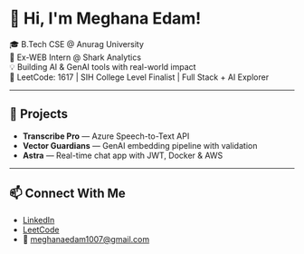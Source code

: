  # 👋 Hi, I'm Meghana Edam!  
     
🎓 B.Tech CSE @ Anurag University          
🧠 Ex-WEB Intern @ Shark Analytics      
💡 Building AI & GenAI tools with real-world impact            
🎯 LeetCode: 1617 | SIH College Level Finalist | Full Stack + AI Explorer         
     
--- 

## 🚀 Projects
- **Transcribe Pro** — Azure Speech-to-Text API  
- **Vector Guardians** — GenAI embedding pipeline with validation  
- **Astra** — Real-time chat app with JWT, Docker & AWS 

---

## 📫 Connect With Me
- [LinkedIn](https://linkedin.com/in/meghana-edam-849b11300)  
- [LeetCode](https://leetcode.com/Meghsedam/)  
- 📧 meghanaedam1007@gmail.com
